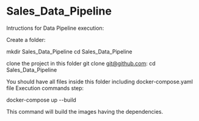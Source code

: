 # Sales_Data_Pipeline
Intructions for Data Pipeline execution:

Create a folder:

mkdir Sales_Data_Pipeline
cd Sales_Data_Pipeline

clone the project in this folder
git clone git@github.com:
cd Sales_Data_Pipeline

You should have all files inside this folder including docker-compose.yaml file
Execution commands step:

docker-compose up --build

This command will build the images having the dependencies.





